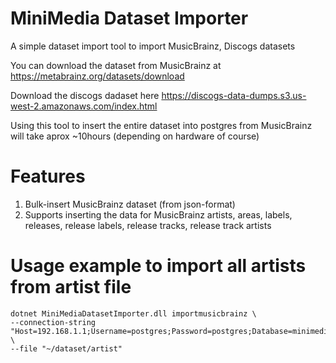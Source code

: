 # MiniMedia Dataset Importer
A simple dataset import tool to import MusicBrainz, Discogs datasets

You can download the dataset from MusicBrainz at https://metabrainz.org/datasets/download

Download the discogs dadaset here https://discogs-data-dumps.s3.us-west-2.amazonaws.com/index.html

Using this tool to insert the entire dataset into postgres from MusicBrainz will take aprox ~10hours (depending on hardware of course)

# Features
1. Bulk-insert MusicBrainz dataset (from json-format)
2. Supports inserting the data for MusicBrainz artists, areas, labels, releases, release labels, release tracks, release track artists

# Usage example to import all artists from artist file
```
dotnet MiniMediaDatasetImporter.dll importmusicbrainz \
--connection-string "Host=192.168.1.1;Username=postgres;Password=postgres;Database=minimedia;Pooling=true;MinPoolSize=5;MaxPoolSize=100;" \
--file "~/dataset/artist"
```
